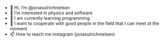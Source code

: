 - 👋 Hi, I’m @jonasulrichnielsen
- 👀 I’m interested in physics and software
- 🌱 I am currently learning programming.
- 💞️ I want to cooperate with good people in the field that I can meet at the moment.
- 📫 How to reach me instagram (jonasulrichnielsen)

<!---
jonasulrichnielsen/jonasulrichnielsen is a ✨ special ✨ repository because its `README.md` (this file) appears on your GitHub profile.
You can click the Preview link to take a look at your changes.
--->
